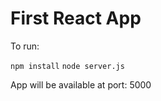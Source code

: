 First React App
===============

To run:

`npm install`
`node server.js`

App will be available at port: 5000

